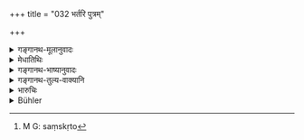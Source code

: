 +++
title = "032 भर्तरि पुत्रम्"

+++

<details><summary>गङ्गानथ-मूलानुवादः</summary>

They recognise the son to be the husband’s; but in regard to one who is only the progenitor, there is diversity of opinion; some people declare the begetter, while others the owner of the soil (to be the owner of the child).—(32)
</details>

<details><summary>मेधातिथिः</summary>

**भर्ता **उद्वोढा । विवाहसंस्कारेण संस्कृता[^८६] येन या नारी तस्याम् यस् तस्माद् एव जातस् तं पुत्रं तस्य **विजानन्त्य्** अभ्युपगच्छन्ति सर्व एव विद्वांसः । नात्र विप्रतिपत्तिः । सिद्धान्तो ऽयम् । **श्रुतिद्वैधं तु कर्तरि** । यः कर्तैव केवलम् उत्पादयितान्यदीयक्षेत्रे न तूद्वोड्ःआ, तत्र **श्रुतिद्वैधं** मतभेदः । तं दर्सयति । **आहुर् उत्पादकम्** अपत्यवन्तं **केचित्** । **अपरे क्षेत्रिणं** यस्य सा भार्या तस्याम् अनुत्पादकम् अपि । एवम् आचार्यविप्रतिपत्तेः संशयम् उपन्यस्य, कारणकथनेन तम् एव समर्थयते ॥ ९.३२ ॥


[^८६]:
     M G: saṃskṛto
</details>

<details><summary>गङ्गानथ-भाष्यानुवादः</summary>

‘*Husband*’—the marrier; the man with whom the woman has gone through the sacrament of marriage; and when a son is born from this husband in that women, ‘*they*’—all learned men—‘*recognise*’—accept—the son to be that man’s. There is no difference of opinion on this point; it is an acknowledged principle.

‘*There is diversity of opinion however in regard to* one *who is the progenitor only*’; in a case where the man is not one to whom the woman has been married, but only the begetter of the son in a soil belonging to another man.

This diversity of opinion is next pointed out—‘*Some people declare the begetter*’ to be the person to whom the child belongs; while others declare ‘*the* *owner* *of the soil*’ to be so; *i.e*., the person whose wife the woman is, even though he be not the actual begetter.

Having thus propounded the doubt due to the difference of opinion among teachers, the author himself proceeds to justify the doubt.—(32)
</details>

<details><summary>गङ्गानथ-तुल्य-वाक्यानि</summary>

**(verses 9.31-44)**

See Comparative notes for [Verse
9.31].
</details>

<details><summary>भारुचिः</summary>

अपरेषां पक्ष उभयोः ॥ ९.३२ ॥

_अस्या विप्रतिपत्तेः कारणम् आह ।_
</details>

<details><summary>Bühler</summary>

032	They (all) say that the male issue (of a woman) belongs to the lord, but with respect to the (meaning of the term) lord the revealed texts differ; some call the begetter (of the child the lord), others declare (that it is) the owner of the soil.
</details>
